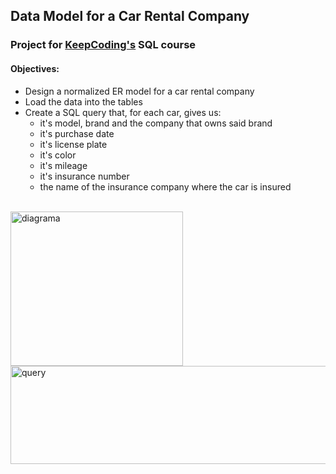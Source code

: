 <h2> Data Model for a Car Rental Company </h2>

<h3> Project for <a href="https://keepcoding.io"/>KeepCoding's</a> SQL course </h3>

<h4>Objectives:</h4>
<ul>
  <li>Design a normalized ER model for a car rental company</li>
  <li>Load the data into the tables</li>
  <li>Create a SQL query that, for each car, gives us:
    <ul>
      <li>it's model, brand and the company that owns said brand</li>
      <li>it's purchase date</li>
      <li>it's license plate</li>
      <li>it's color</li>
      <li>it's mileage</li>
      <li>it's insurance number</li>
      <li>the name of the insurance company where the car is insured</li>
    </ul>
  </li>
</ul>

<br>


<img align=top src="https://user-images.githubusercontent.com/112963325/204809485-b23b38ff-b8b4-481f-b789-48a420af19fc.png" alt="diagrama" width=276px height=247px>
<br>
<img align=top src="https://user-images.githubusercontent.com/112963325/204787848-1ffd50f5-e329-43e3-a424-6ea637694c31.png" 
alt="query" width=527px height=157px>


